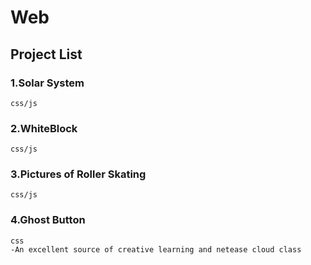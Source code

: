 # Web

## Project List

### 1.Solar System
	css/js

### 2.WhiteBlock
	css/js

### 3.Pictures of Roller Skating
	css/js

### 4.Ghost Button
	css  
	-An excellent source of creative learning and netease cloud class
